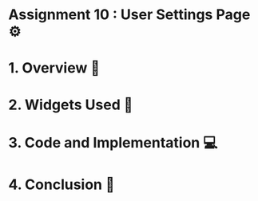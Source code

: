 # Assignment 10 : User Settings Page ⚙️

# 1. Overview 📖

# 2. Widgets Used 🎨

# 3. Code and Implementation 💻

# 4. Conclusion 🏁